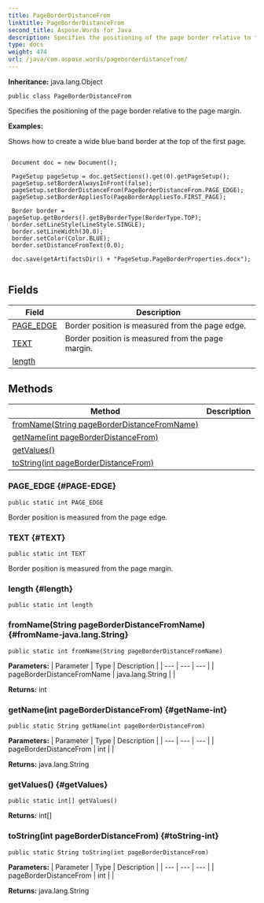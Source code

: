 ```yaml
---
title: PageBorderDistanceFrom
linktitle: PageBorderDistanceFrom
second_title: Aspose.Words for Java
description: Specifies the positioning of the page border relative to the page margin in Java.
type: docs
weight: 474
url: /java/com.aspose.words/pageborderdistancefrom/
---
```


**Inheritance:**
java.lang.Object
```
public class PageBorderDistanceFrom
```

Specifies the positioning of the page border relative to the page margin.

 **Examples:** 

Shows how to create a wide blue band border at the top of the first page.

```

 Document doc = new Document();

 PageSetup pageSetup = doc.getSections().get(0).getPageSetup();
 pageSetup.setBorderAlwaysInFront(false);
 pageSetup.setBorderDistanceFrom(PageBorderDistanceFrom.PAGE_EDGE);
 pageSetup.setBorderAppliesTo(PageBorderAppliesTo.FIRST_PAGE);

 Border border = pageSetup.getBorders().getByBorderType(BorderType.TOP);
 border.setLineStyle(LineStyle.SINGLE);
 border.setLineWidth(30.0);
 border.setColor(Color.BLUE);
 border.setDistanceFromText(0.0);

 doc.save(getArtifactsDir() + "PageSetup.PageBorderProperties.docx");
 
```
## Fields

| Field | Description |
| --- | --- |
| [PAGE_EDGE](#PAGE-EDGE) | Border position is measured from the page edge. |
| [TEXT](#TEXT) | Border position is measured from the page margin. |
| [length](#length) |  |
## Methods

| Method | Description |
| --- | --- |
| [fromName(String pageBorderDistanceFromName)](#fromName-java.lang.String) |  |
| [getName(int pageBorderDistanceFrom)](#getName-int) |  |
| [getValues()](#getValues) |  |
| [toString(int pageBorderDistanceFrom)](#toString-int) |  |
### PAGE_EDGE {#PAGE-EDGE}
```
public static int PAGE_EDGE
```


Border position is measured from the page edge.

### TEXT {#TEXT}
```
public static int TEXT
```


Border position is measured from the page margin.

### length {#length}
```
public static int length
```


### fromName(String pageBorderDistanceFromName) {#fromName-java.lang.String}
```
public static int fromName(String pageBorderDistanceFromName)
```




**Parameters:**
| Parameter | Type | Description |
| --- | --- | --- |
| pageBorderDistanceFromName | java.lang.String |  |

**Returns:**
int
### getName(int pageBorderDistanceFrom) {#getName-int}
```
public static String getName(int pageBorderDistanceFrom)
```




**Parameters:**
| Parameter | Type | Description |
| --- | --- | --- |
| pageBorderDistanceFrom | int |  |

**Returns:**
java.lang.String
### getValues() {#getValues}
```
public static int[] getValues()
```




**Returns:**
int[]
### toString(int pageBorderDistanceFrom) {#toString-int}
```
public static String toString(int pageBorderDistanceFrom)
```




**Parameters:**
| Parameter | Type | Description |
| --- | --- | --- |
| pageBorderDistanceFrom | int |  |

**Returns:**
java.lang.String

